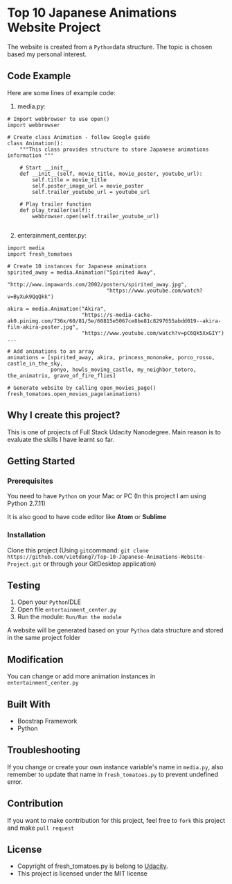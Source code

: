 # Top 10 Japanese Animations Website Project
The website is created from a `Python`data structure. The topic is chosen based my personal interest.

## Code Example
Here are some lines of example code:
1. media.py:
```
# Import webbrowser to use open()
import webbrowser

# Create class Animation - follow Google guide
class Animation():
    """This class provides structure to store Japanese animations information """

    # Start __init__
    def __init__(self, movie_title, movie_poster, youtube_url):
        self.title = movie_title
        self.poster_image_url = movie_poster
        self.trailer_youtube_url = youtube_url

    # Play trailer function
    def play_trailer(self):
        webbrowser.open(self.trailer_youtube_url)


```
2. enterainment_center.py:
```
import media
import fresh_tomatoes

# Create 10 instances for Japanese animations
spirited_away = media.Animation("Spirited Away",
                                "http://www.impawards.com/2002/posters/spirited_away.jpg",
                                "https://www.youtube.com/watch?v=ByXuk9QqQkk")

akira = media.Animation("Akira",
                        "https://s-media-cache-ak0.pinimg.com/736x/60/81/5e/60815e5067ce8be81c8297655abdd019--akira-film-akira-poster.jpg",
                        "https://www.youtube.com/watch?v=pC6Qk5XxGIY")
...

# Add animations to an array
animations = [spirited_away, akira, princess_mononoke, porco_rosso, castle_in_the_sky,
              ponyo, howls_moving_castle, my_neighbor_totoro, the_animatrix, grave_of_fire_flies]

# Generate website by calling open_movies_page()
fresh_tomatoes.open_movies_page(animations)
```
## Why I create this project?
This is one of projects of Full Stack Udacity Nanodegree. Main reason is to evaluate the skills I have learnt so far.

## Getting Started
### Prerequisites
You need to have `Python` on your Mac or PC (In this project I am using Python 2.7.11)

It is also good to have code editor like **Atom** or **Sublime**

### Installation
Clone this project (Using `git`command: `git clone https://github.com/vietdang7/Top-10-Japanese-Animations-Website-Project.git` or through your GitDesktop application)

## Testing
1. Open your `Python`IDLE
2. Open file `entertainment_center.py`
3. Run the module: `Run/Run the module`

A website will be generated based on your `Python` data structure and stored in the same project folder

## Modification
You can change or add more animation instances in `entertainment_center.py`

## Built With
- Boostrap Framework
- Python

## Troubleshooting
If you change or create your own instance variable's name in `media.py`, also remember to update that name in `fresh_tomatoes.py` to prevent undefined error.

## Contribution
If you want to make contribution for this project, feel free to `fork` this project and make `pull request`

## License

- Copyright of fresh_tomatoes.py is belong to [Udacity](https://github.com/udacity/ud036_StarterCode).
- This project is licensed under the MIT license
